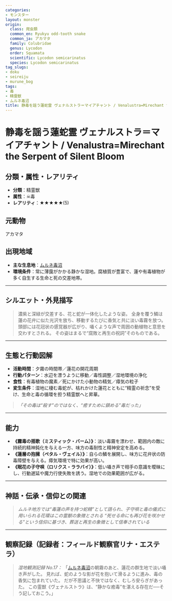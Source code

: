 ```yaml
---
categories:
- モンスター
layout: monster
origin:
  class: 爬虫類
  common_en: Ryukyu odd-tooth snake
  common_ja: アカマタ
  family: Colubridae
  genus: Lycodon
  order: Squamata
  scientific: Lycodon semicarinatus
  species: Lycodon semicarinatus
tag_slugs:
- doku
- seireiju
- murune_bog
tags:
- 毒
- 精霊獣
- ムルネ毒沼
title: 静毒を謡う蓮蛇霊 ヴェナルストラ＝マイアチャント / Venalustra=Mirechant the Serpent of Silent Bloom
---
```


# 静毒を謡う蓮蛇霊 ヴェナルストラ＝マイアチャント / Venalustra=Mirechant the Serpent of Silent Bloom

## 分類・属性・レアリティ

* **分類**：精霊獣
* **属性**：☠毒
* **レアリティ**：★★★★★(5)

## 元動物
アカマタ

## 出現地域

* **主な生息地**：[ムルネ毒沼](../place/murune_bog.md)
* **環境条件**：常に薄靄がかかる静かな湿地。腐植質が豊富で、蓮や有毒植物が多く自生する生命と死の交差地帯。

---

## シルエット・外見描写

> 濃紫と深緑が交差する、花と蛇が一体化したような姿。
> 全身を覆う鱗は蓮の花弁に似た光沢を放ち、移動するたびに香気と共に淡い毒霧を放つ。
> 頭部には花冠状の感覚器が広がり、囁くような声で周囲の動植物と意思を交わすとされる。
> その姿はまるで“腐敗と再生の祝詞”そのものである。

---

## 生態と行動図解

* **活動時間**：夕霧の時間帯／蓮花の開花周期
* **行動パターン**：水辺を漂うように移動／毒性調整／湿地環境の浄化
* **食性**：有毒植物の魔素／死にかけた小動物の精気／瘴気の粒子
* **変生条件**：湿地に棲む毒蛇が、枯れかけた蓮花とともに“精霊の祈念”を受け、生命と毒の循環を担う精霊獣へと昇華。

> *「その毒は“殺す”のではなく、“癒すために鎮める”毒だった」*

---

## 能力

* **《霧毒の揺歌（ミスティック・バーム）》**：淡い毒霧を漂わせ、範囲内の敵に持続的精神鈍化を与える一方、味方の毒耐性と精神安定を高める。
* **《蓮層の抱擁（ペタル・ヴェイル）》**：自らの鱗を展開し、味方に花弁状の防毒障壁を与える。瘴気環境で特に効果が高い。
* **《眠花の子守唄（ロリクス・ララバイ）》**：低い囁き声で相手の意識を曖昧にし、行動遅延や魔力行使失敗を誘う。湿地での効果範囲が広がる。

---

## 神話・伝承・信仰との関連

> *ムルネ地方では“毒蓮の声を持つ蛇精”として語られ、子守唄と毒の儀式に用いられる花環はこの霊獣の象徴とされる*
> *“死せる命にも再び花を咲かせる”という信仰に基づき、葬送と再生の象徴として信奉されている*

---

## 観察記録（記録者：フィールド観察官リナ・エステラ）

> *湿地観測記録 No.17：*
> 「[ムルネ毒沼](../place/murune_bog.md)の朝霧のあと、蓮花の群生地で淡い囁き声がした。
> 見れば、蛇のような影が花を抱いて滑るように進み、毒の香気に包まれていた。
> だが不思議と不快ではなく、むしろ安らぎがあった。
> この霊獣《ヴェナルストラ》は、“静かな癒毒”を湛える存在だ──そう記しておこう。」